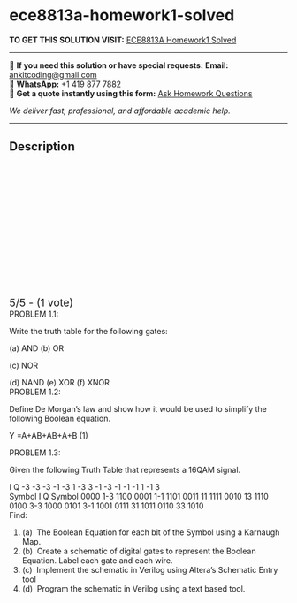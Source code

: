 # ece8813a-homework1-solved
**TO GET THIS SOLUTION VISIT:** [ECE8813A Homework1 Solved](https://www.ankitcodinghub.com/product/ece8813a-homework1-solved/)


---

📩 **If you need this solution or have special requests:** **Email:** ankitcoding@gmail.com  
📱 **WhatsApp:** +1 419 877 7882  
📄 **Get a quote instantly using this form:** [Ask Homework Questions](https://www.ankitcodinghub.com/services/ask-homework-questions/)

*We deliver fast, professional, and affordable academic help.*

---

<h2>Description</h2>



<div class="kk-star-ratings kksr-auto kksr-align-center kksr-valign-top" data-payload="{&quot;align&quot;:&quot;center&quot;,&quot;id&quot;:&quot;93854&quot;,&quot;slug&quot;:&quot;default&quot;,&quot;valign&quot;:&quot;top&quot;,&quot;ignore&quot;:&quot;&quot;,&quot;reference&quot;:&quot;auto&quot;,&quot;class&quot;:&quot;&quot;,&quot;count&quot;:&quot;1&quot;,&quot;legendonly&quot;:&quot;&quot;,&quot;readonly&quot;:&quot;&quot;,&quot;score&quot;:&quot;5&quot;,&quot;starsonly&quot;:&quot;&quot;,&quot;best&quot;:&quot;5&quot;,&quot;gap&quot;:&quot;4&quot;,&quot;greet&quot;:&quot;Rate this product&quot;,&quot;legend&quot;:&quot;5\/5 - (1 vote)&quot;,&quot;size&quot;:&quot;24&quot;,&quot;title&quot;:&quot;ECE8813A Homework1 Solved&quot;,&quot;width&quot;:&quot;138&quot;,&quot;_legend&quot;:&quot;{score}\/{best} - ({count} {votes})&quot;,&quot;font_factor&quot;:&quot;1.25&quot;}">

<div class="kksr-stars">

<div class="kksr-stars-inactive">
            <div class="kksr-star" data-star="1" style="padding-right: 4px">


<div class="kksr-icon" style="width: 24px; height: 24px;"></div>
        </div>
            <div class="kksr-star" data-star="2" style="padding-right: 4px">


<div class="kksr-icon" style="width: 24px; height: 24px;"></div>
        </div>
            <div class="kksr-star" data-star="3" style="padding-right: 4px">


<div class="kksr-icon" style="width: 24px; height: 24px;"></div>
        </div>
            <div class="kksr-star" data-star="4" style="padding-right: 4px">


<div class="kksr-icon" style="width: 24px; height: 24px;"></div>
        </div>
            <div class="kksr-star" data-star="5" style="padding-right: 4px">


<div class="kksr-icon" style="width: 24px; height: 24px;"></div>
        </div>
    </div>

<div class="kksr-stars-active" style="width: 138px;">
            <div class="kksr-star" style="padding-right: 4px">


<div class="kksr-icon" style="width: 24px; height: 24px;"></div>
        </div>
            <div class="kksr-star" style="padding-right: 4px">


<div class="kksr-icon" style="width: 24px; height: 24px;"></div>
        </div>
            <div class="kksr-star" style="padding-right: 4px">


<div class="kksr-icon" style="width: 24px; height: 24px;"></div>
        </div>
            <div class="kksr-star" style="padding-right: 4px">


<div class="kksr-icon" style="width: 24px; height: 24px;"></div>
        </div>
            <div class="kksr-star" style="padding-right: 4px">


<div class="kksr-icon" style="width: 24px; height: 24px;"></div>
        </div>
    </div>
</div>


<div class="kksr-legend" style="font-size: 19.2px;">
            5/5 - (1 vote)    </div>
    </div>
<div class="page" title="Page 1">
<div class="layoutArea">
<div class="column">
PROBLEM 1.1:

Write the truth table for the following gates:

(a) AND (b) OR

(c) NOR

</div>
<div class="column">
(d) NAND (e) XOR (f) XNOR

</div>
</div>
<div class="layoutArea">
<div class="column">
PROBLEM 1.2:

Define De Morgan’s law and show how it would be used to simplify the following Boolean equation.

Y =A+AB+AB+A+B (1)

PROBLEM 1.3:

Given the following Truth Table that represents a 16QAM signal.

</div>
</div>
<div class="layoutArea">
<div class="column">
I Q -3 -3 -3 -1 -3 1 -3 3 -1 -3 -1 -1 -1 1 -1 3

</div>
<div class="column">
Symbol I Q Symbol 0000 1-3 1100 0001 1-1 1101 0011 11 1111 0010 13 1110 0100 3-3 1000 0101 3-1 1001 0111 31 1011 0110 33 1010

</div>
</div>
<div class="layoutArea">
<div class="column">
Find:

</div>
</div>
<div class="layoutArea">
<div class="column">
<ol>
<li>(a) &nbsp;The Boolean Equation for each bit of the Symbol using a Karnaugh Map.</li>
<li>(b) &nbsp;Create a schematic of digital gates to represent the Boolean Equation. Label each gate and each wire.</li>
<li>(c) &nbsp;Implement the schematic in Verilog using Altera’s Schematic Entry tool</li>
<li>(d) &nbsp;Program the schematic in Verilog using a text based tool.</li>
</ol>
</div>
</div>
</div>
